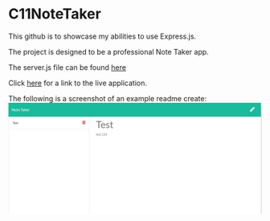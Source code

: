 # C11NoteTaker

This github is to showcase my abilities to use Express.js.

The project is designed to be a professional Note Taker app.

The server.js file can be found [here](server.js)

Click [here](http://localhost:3001/) for a link to the live application.

The following is a screenshot of an example readme create: ![here](https://github.com/syedmtirmizi/C11NoteTaker/blob/main/public/assets/images/Screenshot.JPG?raw=true)

